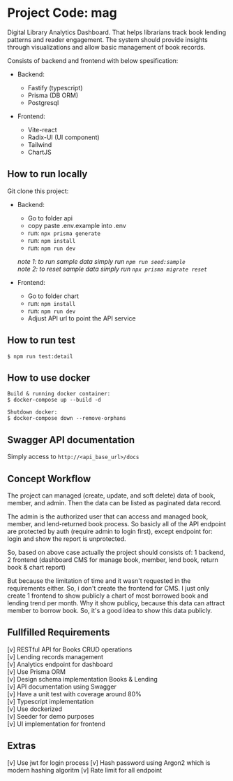 # Project Code: mag

Digital Library Analytics Dashboard. That helps librarians track book lending patterns and reader engagement. The system should provide insights through visualizations and allow basic management of book records.

Consists of backend and frontend with below spesification:
- Backend: 
  - Fastify (typescript)  
  - Prisma (DB ORM)
  - Postgresql

- Frontend: 
  - Vite-react
  - Radix-UI (UI component)
  - Tailwind
  - ChartJS


## How to run locally
Git clone this project:
- Backend:
  - Go to folder api
  - copy paste .env.example into .env
  - run: `npx prisma generate`
  - run: `npm install`
  - run: `npm run dev`

  *note 1: to run sample data simply run `npm run seed:sample`*<br>
  *note 2: to reset sample data simply run `npx prisma migrate reset`*

- Frontend:
  - Go to folder chart
  - run: `npm install`
  - run: `npm run dev`
  - Adjust API url to point the API service


## How to run test
```
$ npm run test:detail
```


## How to use docker
```
Build & running docker container:
$ docker-compose up --build -d

Shutdown docker:
$ docker-compose down --remove-orphans
```


## Swagger API documentation
Simply access to `http://<api_base_url>/docs`


## Concept Workflow
The project can managed (create, update, and soft delete) data of book, member, and admin. Then the data can be listed as paginated data record.

The admin is the authorized user that can access and managed book, member, and lend-returned book process. So basicly all of the API endpoint are protected by auth (require admin to login first), except endpoint for: login and show the report is unprotected.

So, based on above case actually the project should consists of:
1 backend, 2 frontend (dashboard CMS for manage book, member, lend book, return book & chart report)

But because the limitation of time and it wasn't requested in the requirements either. So, i don't create the frontend for CMS. I just only create 1 frontend to show publicly a chart of most borrowed book and lending trend per month. Why it show publicy, because this data can attract member to borrow book. So, it's a good idea to show this data publicly.


## Fullfilled Requirements
[v] RESTful API for Books CRUD operations<br/>
[v] Lending records management<br/>
[v] Analytics endpoint for dashboard<br/>
[v] Use Prisma ORM<br/>
[v] Design schema implementation Books & Lending<br/>
[v] API documentation using Swagger<br/>
[v] Have a unit test with coverage around 80%<br/>
[v] Typescript implementation<br/>
[v] Use dockerized<br/>
[v] Seeder for demo purposes<br/>
[v] UI implementation for frontend<br/>


## Extras
[v] Use jwt for login process
[v] Hash password using Argon2 which is modern hashing algoritm
[v] Rate limit for all endpoint
